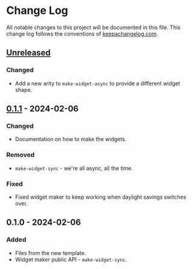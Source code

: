 # Change Log
All notable changes to this project will be documented in this file. This change log follows the conventions of [keepachangelog.com](http://keepachangelog.com/).

## [Unreleased]
### Changed
- Add a new arity to `make-widget-async` to provide a different widget shape.

## [0.1.1] - 2024-02-06
### Changed
- Documentation on how to make the widgets.

### Removed
- `make-widget-sync` - we're all async, all the time.

### Fixed
- Fixed widget maker to keep working when daylight savings switches over.

## 0.1.0 - 2024-02-06
### Added
- Files from the new template.
- Widget maker public API - `make-widget-sync`.

[Unreleased]: https://sourcehost.site/your-name/prime-factors-kata/compare/0.1.1...HEAD
[0.1.1]: https://sourcehost.site/your-name/prime-factors-kata/compare/0.1.0...0.1.1
